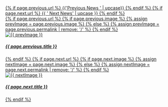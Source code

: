 <div class="previous-next flex">
  <a class="previous-post half" href="{{ page.previous.url | relative_url }}">
  {% if page.previous.url %}
    <i class="fa fa-chevron-left" aria-hidden="true"></i> {{'Previous News ' | upcase}}
  {% endif %}
  </a>
  <a class="next-post half right" href="{{ page.next.url | relative_url}}">
  {% if page.next.url %}
    <span>{{ ' Next News' | upcase }} <i class="fa fa-chevron-right" aria-hidden="true"></i></span>
  {% endif %}
  </a>
</div>
<div class = 'flex move'>
  <a href = '{{ page.previous.url | relative_url }}' class = 'duo flex child'>
  {% if page.previous.url %}
    {% if page.previous.image %}  
      {% assign prevImage = page.previous.image %}
    {% else %}
      {% assign prevImage = page.previous.permalink | remove: '/' %}
    {% endif %}
    <div class = 'half '><img src = '{{ site.baseurl }}/assets/posts/{{ prevImage }}.jpg' alt = '{{ prevImage }}'></div>
    <div class = 'half'><h5>{{ page.previous.title }}</h5></div>
  {% endif %}
  </a>
  <a href = '{{ page.next.url| relative_url }}' class = 'duo flex child'>
  {% if page.next.url %}
    {% if page.next.image %}  
      {% assign nextImage = page.next.image %}
    {% else %}
      {% assign nextImage = page.next.permalink | remove: '/' %}
    {% endif %}
    <div class = 'half '><img src = '{{ site.baseurl }}/assets/posts/{{ nextImage }}.jpg' alt = '{{ nextImage }}'></div>
    <div class = 'half'><h5>{{ page.next.title }}</h5></div>
  {% endif %}
  </a>
</div>